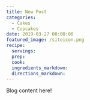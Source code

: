 ```yaml
---
title: New Post
categories:
  - Cakes
  - Cupcakes
date: 2019-03-27 00:00:00
featured_image: /siteicon.png
recipe:
  servings:
  prep:
  cook:
  ingredients_markdown:
  directions_markdown:
---
```


Blog content here!
